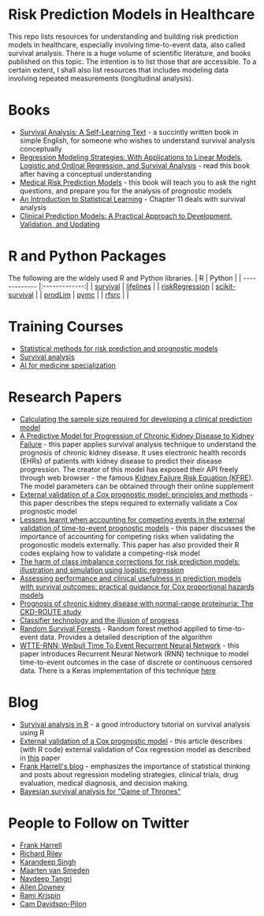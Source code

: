 # Risk Prediction Models in Healthcare
This repo lists resources for understanding and building risk prediction models in healthcare, especially involving time-to-event data, also called survival analysis. There is a huge volume of scientific literature, and books published on this topic. The intention is to list those that are accessible. To a certain extent, I shall also list resources that includes modeling data involving repeated measurements (longitudinal analysis).

# Books
* [Survival Analysis: A Self-Learning Text](https://www.amazon.com/Survival-Analysis-Self-Learning-Statistics-Biology/dp/1441966455) - a succintly written book in simple English, for someone who wishes to understand survival analysis conceptually
* [Regression Modeling Strategies: With Applications to Linear Models, Logistic and Ordinal Regression, and Survival Analysis](https://www.amazon.com/Regression-Modeling-Strategies-Applications-Statistics/dp/3319194240/ref=sr_1_1?keywords=regression+modeling+strategies&qid=1659000046&s=books&sprefix=regression+modeling+s%2Cstripbooks%2C329&sr=1-1) - read this book after having a conceptual understanding
* [Medical Risk Prediction Models](https://www.amazon.com/Medical-Risk-Prediction-Models-Biostatistics/dp/113838447X/ref=sr_1_2?crid=BJJIAHB3SDOD&keywords=medical+risk+prediction+models+with+ties+to+machine+learning&qid=1659005057&s=books&sprefix=medical+risk+prediction+models+with+ties+to+machine+learning%2Cstripbooks-intl-ship%2C313&sr=1-2) - this book will teach you to ask the right questions, and prepare you for the analysis of prognostic models
* [An Introduction to Statistical Learning](https://www.statlearning.com/) - Chapter 11 deals with survival analysis
* [Clinical Prediction Models: A Practical Approach to Development, Validation, and Updating](https://www.amazon.com/Clinical-Prediction-Models-Development-Validation/dp/3030163989/ref=sr_1_1?crid=P6XXMX99W7VQ&keywords=clinical+prediction&qid=1663477507&sprefix=clinical+predictio%2Caps%2C656&sr=8-1)

# R and Python Packages
The following are the widely used R and Python libraries.
| R        | Python           |
| ------------- |:-------------:|
| [survival](https://cran.r-project.org/web/packages/survival/index.html)     | [lifelines](https://lifelines.readthedocs.io/en/latest/) |
| [riskRegression](https://cran.r-project.org/web/packages/riskRegression/index.html)      | [scikit-survival](https://scikit-survival.readthedocs.io/en/stable/)      |
| [prodLim](https://cran.r-project.org/web/packages/prodlim/index.html) |  [pymc](https://www.pymc.io/welcome.html)     |
| [rfsrc](https://www.rdocumentation.org/packages/randomForestSRC/versions/3.1.0/topics/rfsrc) |   |

# Training Courses
* [Statistical methods for risk prediction and prognostic models](https://www.prognosisresearch.com/training-courses)
* [Survival analysis](https://www.statistics.com/courses/survival-analysis/)
* [AI for medicine specialization](https://www.deeplearning.ai/courses/ai-for-medicine-specialization/)

# Research Papers
* [Calculating the sample size required for developing a clinical prediction model](https://www.bmj.com/content/368/bmj.m441)
* [A Predictive Model for Progression of Chronic Kidney Disease to Kidney Failure](https://jamanetwork.com/journals/jama/fullarticle/897102) - this paper applies survival analysis technique to understand the prognosis of chronic kidney disease. It uses electronic health records (EHRs) of patients with kidney disease to predict their disease progression. The creator of this model has exposed their API freely through web browser - the famous [Kidney Failure Risk Equation (KFRE)](https://kidneyfailurerisk.com/). The model parameters can be obtained through their online supplement
* [External validation of a Cox prognostic model: principles and methods](https://bmcmedresmethodol.biomedcentral.com/articles/10.1186/1471-2288-13-33) - this paper describes the steps required to externally validate a Cox prognostic model
* [Lessons learnt when accounting for competing events in the external validation of time-to-event prognostic models](https://academic.oup.com/ije/article/51/2/615/6468864) - this paper discusses the importance of accounting for competing risks when validating the progonostic models externally. This paper has also provided their R codes explaing how to validate a competing-risk model
* [The harm of class imbalance corrections for risk prediction models: illustration and simulation using logistic regression](https://arxiv.org/ftp/arxiv/papers/2202/2202.09101.pdf)
* [Assessing performance and clinical usefulness in prediction models with survival outcomes: practical guidance for Cox proportional hazards models](https://www.medrxiv.org/content/10.1101/2022.03.17.22272411v1)
* [Prognosis of chronic kidney disease with normal-range proteinuria: The CKD-ROUTE study](https://www.ncbi.nlm.nih.gov/pmc/articles/PMC5771558/pdf/pone.0190493.pdf)
* [Classifier technology and the illusion of progress](https://projecteuclid.org/journals/statistical-science/volume-21/issue-1/Classifier-Technology-and-the-Illusion-of-Progress/10.1214/088342306000000060.full)
* [Random Survival Forests](https://projecteuclid.org/journals/annals-of-applied-statistics/volume-2/issue-3/Random-survival-forests/10.1214/08-AOAS169.full) - Random forest method applied to time-to-event data. Provides a detailed description of the algorithm
* [WTTE-RNN: Weibull Time To Event Recurrent Neural Network](https://publications.lib.chalmers.se/records/fulltext/253611/253611.pdf) - this paper introduces Recurrent Neural Network (RNN) technique to model time-to-event outcomes in the case of discrete or continuous censored data. There is a Keras implementation of this technique [here](https://github.com/daynebatten/keras-wtte-rnn)

# Blog
* [Survival analysis in R](https://www.emilyzabor.com/tutorials/survival_analysis_in_r_tutorial.html) - a good introductory tutorial on survival analysis using R
* [External validation of a Cox prognostic model](https://missingdatasolutions.rbind.io/2021/02/cox-external-validation/) - this article describes (with R code) external validation of Cox regression model as described in [this](https://bmcmedresmethodol.biomedcentral.com/articles/10.1186/1471-2288-13-33) paper
* [Frank Harrell's blog](https://www.fharrell.com/) - emphasizes the importance of statistical thinking and posts about regression modeling strategies, clinical trials, drug evaluation, medical diagnosis, and decision making.
* [Bayesian survival analysis for "Game of Thrones"](http://allendowney.blogspot.com/2015/03/bayesian-survival-analysis-for-game-of.html)

# People to Follow on Twitter
* [Frank Harrell](https://twitter.com/f2harrell?ref_src=twsrc%5Egoogle%7Ctwcamp%5Eserp%7Ctwgr%5Eauthor)
* [Richard Riley](https://twitter.com/richard_d_riley?lang=en)
* [Karandeep Singh](https://twitter.com/kdpsinghlab?ref_src=twsrc%5Egoogle%7Ctwcamp%5Eserp%7Ctwgr%5Eauthor)
* [Maarten van Smeden](https://twitter.com/MaartenvSmeden?ref_src=twsrc%5Egoogle%7Ctwcamp%5Eserp%7Ctwgr%5Eauthor)
* [Navdeep Tangri](https://twitter.com/navtangri)
* [Allen Downey](https://twitter.com/AllenDowney)
* [Rami Krispin](https://twitter.com/Rami_Krispin?ref_src=twsrc%5Egoogle%7Ctwcamp%5Eserp%7Ctwgr%5Eauthor)
* [Cam Davidson-Pilon](https://twitter.com/cmrn_dp?lang=en)
